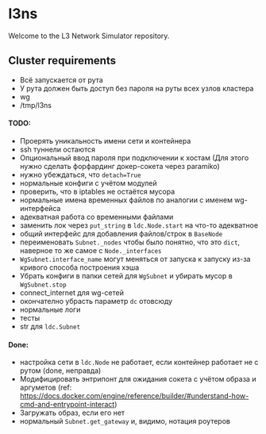 # l3ns

Welcome to the L3 Network Simulator repository.


## Cluster requirements
* Всё запускается от рута
* У рута должен быть доступ без пароля на руты всех узлов кластера
* wg
* /tmp/l3ns

#### TODO:
* Проерять уникальность имени сети и контейнера
* ssh туннели остаются
* Опциональный ввод пароля при подключении к хостам 
  (Для этого нужно сделать форфардинг докер-сокета через paramiko)
* нужно убеждаться, что `detach=True`
* нормальные конфиги с учётом модулей
* проверить, что в iptables не остаётся мусора
* нормальные имена временных файлов по аналогии с именем wg-интерфейса
* адекватная работа со временными файлами
* заменить лок через `put_string` в `ldc.Node.start` на что-то адекватное
* общий интерфейс для добавления файлов/строк в `BaseNode`
* переименовать `Subnet._nodes` чтобы было понятно, что это `dict`, наверное то же самое с `Node._interfaces`
* `WgSubnet.interface_name` могут меняться от запуска к запуску из-за кривого способа построения хэша
* Убрать конфиги в папки сетей для `WgSubnet` и убирать мусор в `WgSubnet.stop`
* connect_internet для wg-сетей
* окончателно убрасть параметр `dc` отовсюду
* нормальные логи
* тесты
* str для `ldc.Subnet`


#### Done:
* настройка сети в `ldc.Node` не работает, если контейнер работает не с рутом (done, неправда)
* Модифицировать энтрипонт для ожидания сокета с учётом образа и аргуметов (ref: https://docs.docker.com/engine/reference/builder/#understand-how-cmd-and-entrypoint-interact)
* Загружать образ, если его нет
* нормальный `Subnet.get_gateway` и, видимо, нотация роутеров
